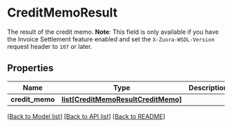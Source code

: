 # CreditMemoResult

The result of the credit memo.  **Note**: This field is only available if you have the Invoice Settlement feature enabled and set the `X-Zuora-WSDL-Version` request header to `107` or later. 
## Properties
Name | Type | Description | Notes
------------ | ------------- | ------------- | -------------
**credit_memo** | [**list[CreditMemoResultCreditMemo]**](CreditMemoResultCreditMemo.md) |  | [optional] 

[[Back to Model list]](../README.md#documentation-for-models) [[Back to API list]](../README.md#documentation-for-api-endpoints) [[Back to README]](../README.md)


